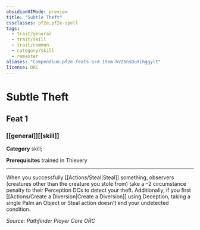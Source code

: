 ```yaml
---
obsidianUIMode: preview
title: "Subtle Theft"
cssclasses: pf2e,pf2e-spell
tags:
  - trait/general
  - trait/skill
  - trait/common
  - category/skill
  - remaster
aliases: "Compendium.pf2e.feats-srd.Item.hVZbnsDuXihggylt"
license: ORC
---
```

# Subtle Theft
## Feat 1
### [[general]][[skill]]

**Category** skill; 



**Prerequisites** trained in Thievery
* * *
When you successfully [[Actions/Steal|Steal]] something, observers (creatures other than the creature you stole from) take a –2 circumstance penalty to their Perception DCs to detect your theft. Additionally, if you first [[Actions/Create a Diversion|Create a Diversion]] using Deception, taking a single Palm an Object or Steal action doesn't end your undetected condition.

*Source: Pathfinder Player Core*
*ORC*